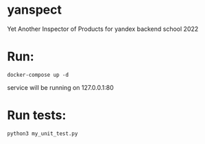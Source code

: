 # yanspect
Yet Another Inspector of Products for yandex backend school 2022

# Run:
```commandline
docker-compose up -d
```
service will be running on 127.0.0.1:80

# Run tests:
```commandline
python3 my_unit_test.py
```